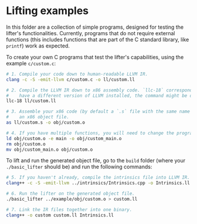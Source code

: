 # Lifting examples

In this folder are a collection of simple programs, designed for testing the lifter's functionalities. Currently, programs that do not require external functions (this includes functions that are part of the C standard library, like `printf`) work as expected.

To create your own C programs that test the lifter's capabilities, using the example `c/custom.c`:
```bash
# 1. Compile your code down to human-readable LLVM IR.
clang -c -S -emit-llvm c/custom.c -o ll/custom.ll

# 2. Compile the LLVM IR down to x86 assembly code. `llc-18` corresponds with LLVM 18 - if you
#    have a different version of LLVM installed, the command might be different.
llc-18 ll/custom.ll

# 3. Assemble your x86 code (by default a `.s` file with the same name in the same folder) into
#    an x86 object file.
as ll/custom.s -o obj/custom.o

# 4. If you have multiple functions, you will need to change the program's entry point to `main`.
ld obj/custom.o -e main -o obj/custom_main.o
rm obj/custom.o
mv obj/custom_main.o obj/custom.o
```

To lift and run the generated object file, go to the `build` folder (where your `./basic_lifter` should be) and run the following commands:
```bash
# 5. If you haven't already, compile the intrinsics file into LLVM IR.
clang++ -c -S -emit-llvm ../intrinsics/Intrinsics.cpp -o Intrinsics.ll

# 6. Run the lifter on the generated object file.
./basic_lifter ../example/obj/custom.o > custom.ll

# 7. Link the IR files together into one binary.
clang++ -o custom custom.ll Intrinsics.ll
```
